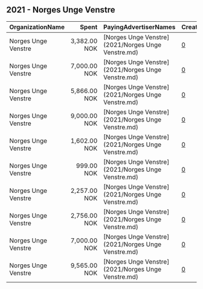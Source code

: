 ## 2021 - Norges Unge Venstre 
|OrganizationName|Spent|PayingAdvertiserNames|CreativeUrls|Impressions|Genders|AgeBrackets|CountryCodes|BillingAddresses|CandidateBallotInformation|
|:---|---:|:---|:---|---:|:---|:---|:---|:---|:---|
|Norges Unge Venstre|3,382.00 NOK|[Norges Unge Venstre](2021/Norges Unge Venstre.md)|[0](https://www.snap.com/political-ads/asset/7242cba6df37a0db8b560c1a5d6acfe8e53f739c65ceb336529fff034fdaefb2?mediaType=mp4)|35,273||17-24|norway|"Møllergata 16,Oslo,0179,NO"|Venstre|
|Norges Unge Venstre|7,000.00 NOK|[Norges Unge Venstre](2021/Norges Unge Venstre.md)|[0](https://www.snap.com/political-ads/asset/3d19fa7606258b267e23510f823e5d3dcf58024e867796ed79df9f6c530daf8d?mediaType=mp4)|317,480||17-25|norway|"Møllergata 16,Oslo,0179,NO"|Venstre|
|Norges Unge Venstre|5,866.00 NOK|[Norges Unge Venstre](2021/Norges Unge Venstre.md)|[0](https://www.snap.com/political-ads/asset/09e65a6468006d1ee03cf234e25ddcf60e0829a582b26dc9ca349bd9a4ed6618?mediaType=mp4)|59,984||17-20|norway|"Møllergata 16,Oslo,0179,NO"|Venstre|
|Norges Unge Venstre|9,000.00 NOK|[Norges Unge Venstre](2021/Norges Unge Venstre.md)|[0](https://www.snap.com/political-ads/asset/05002eaa9666e60fcb25d46801069badbc3cec19e130248c41ea947e68a2b423?mediaType=mp4)|364,530||17-24|norway|"Møllergata 16,Oslo,0179,NO"|Venstre|
|Norges Unge Venstre|1,602.00 NOK|[Norges Unge Venstre](2021/Norges Unge Venstre.md)|[0](https://www.snap.com/political-ads/asset/4bd876167c5d014d378afeaaef55268a258ae882c020947e003e366e98858e95?mediaType=mp4)|16,888||17-24|norway|"Møllergata 16,Oslo,0179,NO"|Venstre|
|Norges Unge Venstre|999.00 NOK|[Norges Unge Venstre](2021/Norges Unge Venstre.md)|[0](https://www.snap.com/political-ads/asset/9da2a85c8647291bc46fb7495769a565783329e5249cb21f3c1f0219f19c4da7?mediaType=mp4)|32,723||15-20|norway|"Møllergata 16,Oslo,0179,NO"|Venstre|
|Norges Unge Venstre|2,257.00 NOK|[Norges Unge Venstre](2021/Norges Unge Venstre.md)|[0](https://www.snap.com/political-ads/asset/52c31f5094502f704553de0142365bfa60aff73b909ad316573ff28c402e6f7b?mediaType=mp4)|23,354||17-24|norway|"Møllergata 16,Oslo,0179,NO"|Venstre|
|Norges Unge Venstre|2,756.00 NOK|[Norges Unge Venstre](2021/Norges Unge Venstre.md)|[0](https://www.snap.com/political-ads/asset/52c31f5094502f704553de0142365bfa60aff73b909ad316573ff28c402e6f7b?mediaType=mp4)|28,593||17-24|norway|"Møllergata 16,Oslo,0179,NO"|Venstre|
|Norges Unge Venstre|7,000.00 NOK|[Norges Unge Venstre](2021/Norges Unge Venstre.md)|[0](https://www.snap.com/political-ads/asset/e229199d0a4b934776150aa33a82a513189f160f829a602a6b644b16f709ae6a?mediaType=mp4)|336,784||17-24|norway|"Møllergata 16,Oslo,0179,NO"|Venstre|
|Norges Unge Venstre|9,565.00 NOK|[Norges Unge Venstre](2021/Norges Unge Venstre.md)|[0](https://www.snap.com/political-ads/asset/da33bacd6f383e1c25652287236adec8c0f62929afa9c9400cda34b8a4342489?mediaType=mp4)|96,218||17-25|norway|"Møllergata 16,Oslo,0179,NO"|Venstre|
